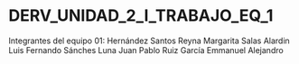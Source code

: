 # DERV_UNIDAD_2_I_TRABAJO_EQ_1
 
Integrantes del equipo 01:
Hernández Santos Reyna Margarita
Salas Alardin Luis Fernando
Sánches Luna Juan Pablo
Ruiz García Emmanuel Alejandro
